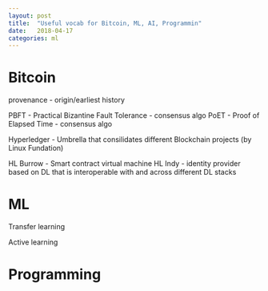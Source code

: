 ```yaml
---
layout: post
title:  "Useful vocab for Bitcoin, ML, AI, Programmin"
date:   2018-04-17
categories: ml
---
```


# Bitcoin

provenance - origin/earliest history

PBFT - Practical Bizantine Fault Tolerance - consensus algo
PoET - Proof of Elapsed Time - consensus algo

Hyperledger - Umbrella that consilidates different Blockchain projects (by Linux Fundation)

HL Burrow - Smart contract virtual machine
HL Indy - identity provider based on DL that is interoperable with and across different DL stacks


# ML

Transfer learning

Active learning

# Programming
